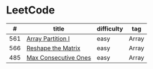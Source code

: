 # LeetCode

|  #  |             title           |  difficulty  |   tag  |
| --- | --------------------------- | ------------ | ------ |
| 561 | [Array Partition I](https://github.com/XiaoLyu/LeetCode/blob/master/src/Array%20Partition%20I.java)| easy | Array |
| 566 | [Reshape the Matrix](https://github.com/XiaoLyu/LeetCode/blob/master/src/Reshape%20the%20Matrix.java)| easy | Array |
| 485 | [Max Consecutive Ones](https://github.com/XiaoLyu/LeetCode/blob/master/src/Reshape%20the%20Matrix.java)| easy | Array | 695 | [Max Area of Island](https://github.com/XiaoLyu/LeetCode/blob/master/src/Max%20Area%20of%20Island.java) | easy | Array DFS|

